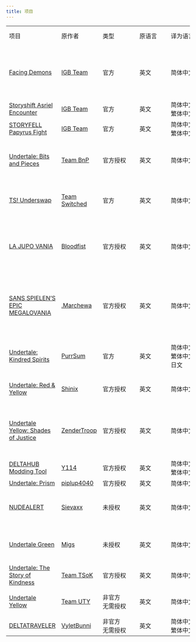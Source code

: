 ```yaml
---
title: 项目
---
```

<table>
    <tr>
        <td>项目</td>
        <td>原作者</td>
        <td style="min-width:85px">类型</div></td>
        <td style="min-width:70px">原语言</div></td>
        <td style="min-width:86px">译为语言</div></td>
        <td><a href="/groups">所属组别</a> / 署名</td>
        <td style="min-width:192px">参与者名单</td>
        <td style="min-width:148px">当前状态/配布地址</div></td>
    </tr>
    <tr>
        <td><a href="https://gamejolt.com/games/ss_asriel/765458">Facing Demons</a></td>
        <td><a href="https://gamejolt.com/@IGB_team">IGB Team</a></td>
        <td>官方</td>
        <td>英文</td>
        <td>简体中文</td>
        <td rowspan="3">IGB Team CN</td>
        <td><details><summary>项目负责人</summary>AX暗星233</details><details><summary>文翻/文校</summary>R.o.C.t.D./π/3.1415⑨<br>Bronie_</details><details><summary>程序/技术</summary>憨憨羊の宇航鸽鸽<br>智慧一</details><details><summary>美术</summary>小树叶不是树叶</details><details><summary>配音</summary>抑郁的三叶草<br>一只chara路过</details><details><summary>R.I.P</summary><span title="2023年3月11日 凌晨3：12
红猹要吃巧克力 由于自身心理因素亲手结束了自己的生命，与世长辞...
我们在此对她表示深深的悼念，愿她在天国永无伤痛。" style="border-bottom:1px dotted">红猹要吃巧克力</span></details></td>
        <td>进行中</td>
    </tr>
    <tr>
        <td><a href="https://gamejolt.com/games/ss_asriel/765458">Storyshift Asriel Encounter</a></td>
        <td><a href="https://gamejolt.com/@IGB_team">IGB Team</a></td>
        <td>官方</td>
        <td>英文</td>
        <td>简体中文<br>繁体中文</td>
        <td><details><summary>程序/技术</summary>憨憨羊の宇航鸽鸽</details><details><summary>文本</summary>AX暗星233<br>憨憨羊の宇航鸽鸽</details></td>
        <td>已发布<br><a href="https://gamejolt.com/games/ss_asriel/765458">官方 Gamejolt</a></td>
    </tr>
    <tr>
        <td><a href="https://gamejolt.com/games/withered_flower/971776">STORYFELL Papyrus Fight</a></td>
        <td><a href="https://gamejolt.com/@IGB_team">IGB Team</a></td>
        <td>官方</td>
        <td>英文</td>
        <td>简体中文<br>繁体中文</td>
        <td><details><summary>程序/技术</summary>AX暗星233</details><details><summary>文本</summary>AX暗星233<br>Bronie_<br>憨憨羊の宇航鸽鸽</details></td>
        <td>已发布<br><details><summary>配布地址</summary><a href="https://gamejolt.com/games/withered_flower/971776">官方 Gamejolt</a><br><a href="https://www.bilibili.com/video/BV1SJdLY6E7M">哔哩哔哩发布视频</a></details></td>
    </tr>
    <tr>
        <td><a href="https://gamejolt.com/games/UndertaleBnP/574044">Undertale: Bits and Pieces</a></td>
        <td><a href="https://docs.google.com/document/d/1av-D3fGC4dHOS_nh3w3UzJp2RtTke_PS84LWptIDIFE/edit">Team BnP</a></td>
        <td>官方授权</td>
        <td>英文</td>
        <td>简体中文</td>
        <td>Undertale: Bits and Pieces 官方授权简体中文本地化组</td>
        <td><details><summary>项目负责人</summary>AX暗星233</details><details><summary>文本</summary>AX暗星233<br>憨憨羊の宇航鸽鸽<br>lzars<br>Ralsei_Cotton</details><details><summary>程序/技术</summary>AX暗星233<br>憨憨羊の宇航鸽鸽</details><details><summary>美术</summary>纸疯针Official<br>小树叶不是树叶</details></td>
        <td>已发布<br>目前支持到：v5.0.0<br><a href="https://www.bilibili.com/video/BV1YhHueFEoT">哔哩哔哩发布视频</a></td>
    </tr>
    <tr>
        <td><a href="https://gamejolt.com/games/tsunderswap/160094">TS! Underswap</a></td>
        <td><a href="https://gamejolt.com/@teamswitched">Team Switched</a></td>
        <td>官方</td>
        <td>英文</td>
        <td>简体中文</td>
        <td>TS! Underswap 官方简体中文本地化组</td>
        <td><details><summary>主催</summary>鸥皇不欧<br>190团队</details><details><summary>文翻/文校</summary>鸥皇不欧<br>奕哲</details><details><summary>美术</summary>鲸流<br>天机汉化组（希铁石z KodLenss）</details><details><summary>程序/技术</summary>天机汉化组（希铁石z KodLenss）<br>WS3917<br>天机Ceyase</details></td>
        <td>已发布<br>目前支持到：demo v2<br><a href="https://www.bilibili.com/video/BV1PGY4exEsg">哔哩哔哩发布视频</a></td>
    </tr>
    <tr>
        <td><a href="https://gamejolt.com/games/LAJUPOVANIATHEGAME/783280">LA JUPO VANIA</a></td>
        <td><a href="https://gamejolt.com/@Bloodfist">Bloodfist</a></td>
        <td>官方授权</td>
        <td>英文</td>
        <td>简体中文</td>
        <td rowspan="2">太岁爷汉化组</td>
        <td><details><summary>策划</summary>Herbert-Hyy</details><details><summary>文本</summary>Herbert-Hyy</details><details><summary>美术</summary>Raoko01<br>一根没用的太屑骨头</details><details><summary>程序/技术</summary>とある科学のCxx</details><details><summary>配音</summary>-_不正经的老霜蚀_-</details><details><summary>测试</summary>redyoshi35A<br>als2336<br>大鸡_霸王THE_BIHCOCK<br>卍无佚卐<br>A个大钉<br>Sad小杰<br>蛇臂<br>-七面骰子-<br>爱玩游戏的小狗蛋</details></td>
        <td>已发布<details><summary>配布地址</summary><a href="https://www.bilibili.com/video/BV13M4m117AZ">哔哩哔哩发布视频</a><br><a href="https://gamejolt.com/games/lajupovania_cn/915571">Gamejolt 页面</a></details></td>
    </tr>
    <tr>
        <td><a href="https://gamejolt.com/games/SSEM/924354">SANS SPIELEN’S EPIC MEGALOVANIA</a></td>
        <td><a href="https://gamejolt.com/@_Marchewa">.Marchewa</a></td>
        <td>官方授权</td>
        <td>英文</td>
        <td>简体中文</td>
        <td><details><summary>项目领导人</summary>redyoshi35a</details><details><summary>文本</summary>redyoshi35a<br>卍无佚卐<br>蛇臂</details><details><summary>程序/技术</summary>とある科学のCxx</details><details><summary>美术</summary>-七面骰子- <br>THE_BIHCOCK<br>UJB传说官方</details><details><summary>改编参考</summary>卍无佚卐</details><details><summary>宣发</summary>Herbert-Hyy</details><details><summary>测试</summary>Sad小杰</details></td>
        <td>已发布<details><summary>配布地址</summary><a href="https://www.bilibili.com/video/BV1eG2AYsEmv">哔哩哔哩发布视频</a><br><a href="https://gamejolt.com/games/CHssem/930345">Gamejolt 页面</a></details></td>
    </tr>
    <tr>
        <td><a href="https://gamejolt.com/games/undertale-kindred-spirits/1452170">Undertale: Kindred Spirits</a></td>
        <td><a href="https://gamejolt.com/@PurrSum">PurrSum</a></td>
        <td>官方</td>
        <td>英文</td>
        <td>简体中文<br>繁体中文<br>日文</td>
        <td>晓译站。</td>
        <td><details><summary>程序/技术</summary>晓晓_Akatsuki<br>憨憨羊の宇航鸽鸽</details><details><summary>平台</summary>天机Ceyase</details><details><summary>美术</summary>晓晓_Akatsuki</details><details><summary>文本</summary>晓晓_Akatsuki<br>1个渣渣</details></td>
        <td>已发布<br>目前支持到：0.1.5999<br><a href="https://www.bilibili.com/video/BV1TxyaYHEin">哔哩哔哩发布视频</a></td>
    </tr>
    <tr>
        <td><a href="https://gamejolt.com/games/undertale-red-yellow/877387">Undertale: Red & Yellow</a></td>
        <td><a href="https://gamejolt.com/@Shinix">Shinix</a></td>
        <td>官方授权</td>
        <td>英文</td>
        <td>简体中文</td>
        <td rowspan="4">不是汉化组</td>
        <td><details><summary>汉化</summary>泰拉无名君<br>sbngbd<br>badbf-海啸<br>没名字<br>Chess_大概是屑<br>Aryen<br>Andrew_CF<br>DemoNii<br>ajchen<br>雪理奈<br>飞鸟</details><details><summary>测试</summary>~%?…;# *’☆&℃$︿★！<br>大艹人<br>提米<br>FH丶黇鹿<br>GOPTEN<br>恋.<br>苏维埃病人<br>香风の酥灿<br>一个萌萌的猹<br>一块懒aa(本人已死)<br>Polaris（CLE）</details></td>
        <td>已发布<br>最新版本：v1.2<br><details><summary>配布地址</summary><a href="https://www.bilibili.com/video/BV1igRaYZEHS">哔哩哔哩发布视频</a><br><a href="https://forum.gamer.com.tw/C.php?bsn=29347&snA=1502">巴哈姆特發佈貼文</a></details></td>
    </tr>
    <tr>
        <td><a href="https://gamejolt.com/games/UTY_shadesofjustice/935169">Undertale Yellow: Shades of Justice</a></td>
        <td><a href="https://gamejolt.com/@ZenderTroop">ZenderTroop</a></td>
        <td>官方授权</td>
        <td>英文</td>
        <td>简体中文</td>
        <td><details><summary>程序/技术</summary>泰拉无名君<br>憨憨羊の宇航鸽鸽<br>天机Ceyase<br>晓晓_Akatsuki<br>AX暗星</details><details><summary>文翻/文校</summary>泰拉无名君<br>说吧那个不断<br>Chess_大概是屑<br>晓晓_Akatsuki</details><details><summary>字体补充</summary>C-G_O_A_T</details><details><summary>美术</summary>晓晓_Akatsuki</details><details><summary>着色器修复</summary>Zender Troop</details><details><summary>测试</summary>峰峦之上<br>千寻高塔<br>可言<br>屑moons月亮君<br>无伤苦手<br>是辰鸭<br>似乎要翻身的咸鱼京98<br>伸张正e<br>听雨<br>我再贪羁绊我就是鲨臂<br>酥灿敲可爱<br>小胡<br>雪理奈<br>喵~（反UT）<br>~%?…;# *’☆&℃$︿★！</details></td>
        <td>已发布<details><summary>配布地址</summary><a href="https://www.bilibili.com/video/BV1h7Kyz3E7k">哔哩哔哩发布视频</a><br><a href="https://www.youtube.com/watch?v=OAw95hVJ9bQ">YouTube发布视频</a><br><a href="https://gamejolt.com/games/UTY_SOJ_CHS/1002593">Gamejolt 页面</a></details></td>
    </tr>
    <tr>
        <td><a href="https://gamejolt.com/games/deltahub/997969">DELTAHUB Modding Tool</a></td>
        <td><a href="https://gamejolt.com/@Y114">Y114</a></td>
        <td>官方授权</td>
        <td>英文</td>
        <td>简体中文<br>繁体中文</td>
        <td>Chess_大概是屑<br><details><summary>繁体中文</summary>憨憨羊の宇航鸽鸽</details></td>
        <td>已发布<br><a href="https://www.bilibili.com/video/BV1EuhzzBEf7">哔哩哔哩发布视频</a></td>
    </tr>
    <tr>
        <td><a href="https://gamejolt.com/games/UndertalePrism/986662">Undertale: Prism</a></td>
        <td><a href="https://gamejolt.com/@piplup4040">piplup4040</a></td>
        <td>官方授权</td>
        <td>英文</td>
        <td>简体中文</td>
        <td>-</td>
        <td>进行中</td>
    </tr>
    <tr>
        <td><a href="https://gamejolt.com/games/nudealert/496504">NUDEALERT</a></td>
        <td><a href="https://gamejolt.com/@Sievaxx">Sievaxx</a></td>
        <td>未授权</td>
        <td>英文</td>
        <td>简体中文</td>
        <td rowspan="3">回音花汉化组</td>
        <td><details><summary>技术/程序</summary>AX暗星233<br>幻-_-风</details><details><summary>美术</summary>幻-_-风</details><details><summary>文本</summary>钟某人是也<br>吉神同学<br>川水-天问<br>柠檬大帝<br>做羊就做喜羊羊<br>AX暗星233<br>命令方块-official<br>幻-_-风</details><details><summary>测试</summary>命令方块-official<br>事气功豆不是寄功豆<br>幻-_-风</details></td>
        <td>已发布<br><a href="https://pan.baidu.com/s/1ZjKsQgQIYhG9BF2T4DhwTw?pwd=AAAA">百度网盘<br>提取码 AAAA</a></td>
    </tr>
    <tr>
        <td><a href="https://gamejolt.com/games/undertalegreen/161268">Undertale Green</a></td>
        <td><a href="https://gamejolt.com/@Migs">Migs</a></td>
        <td>未授权</td>
        <td>英文</td>
        <td>简体中文</td>
        <td><details><summary>策划</summary>幻-_-风</details><details><summary>程序/技术</summary>幻-_-风</details><details><summary>美术</summary>幻-_-风</details><details><summary>文本</summary>迷迭之主<br>命令方块<br>新星派</details></td>
        <td>已发布<br><a href="https://www.bilibili.com/video/BV1NQKszjEHd">哔哩哔哩发布视频</a></td>
    </tr>
    <tr>
        <td><a href="https://gamejolt.com/games/ut_tsok/936531">Undertale: The Story of Kindness</a></td>
        <td><a href="https://gamejolt.com/@Team_TSoK">Team TSoK</a></td>
        <td>官方授权</td>
        <td>英文</td>
        <td>简体中文</td>
        <td>-</td>
        <td>进行中</td>
    </tr>
    <tr>
        <td><a href="https://gamejolt.com/games/UndertaleYellow/136925">Undertale Yellow</a></td>
        <td><a href="https://gamejolt.com/@TeamUTY">Team UTY</a></td>
        <td>非官方<br>无需授权</td>
        <td>英文</td>
        <td>简体中文</td>
        <td rowspan="2">UNDERTALE 中文本地化社区</td>
        <td><details><summary>程序/技术</summary>憨憨羊の宇航鸽鸽<br>天机Ceyase<br>KodLenss<br>芝士纸鸢<br>晓晓_Akatsuki<br>AX暗星</details><details><summary>文本</summary>天机Ceyase<br>憨憨羊の宇航鸽鸽<br>晓晓_Akatsuki<br>MurderSans_MDR<br>全息鲜鱼碎片<br>Miffey<br>静音人<br>幻-_-风<br>请在此处输入文本<br>Aryen<br>芝士纸鸢<br>Fish_Toucher<br>KodLenss<br>爱丽丝是金发吗<br>机枪豌豆123<br>Sunshine<br>敏克<br>1个渣渣<br>RustyCotton<br>ShadowNight<br>鸥皇不欧<br>AshleyC_<br>CLE<br>Frick之心<br>SAIPAN<br>Soc<br>洛白Loris</details><details><summary>美术</summary>芝士纸鸢<br>KodLenss<br>三叶Clover<br>晓晓_Akatsuki</details></td>
        <td>已发布<br>最新版本：v2.0<details><summary>配布地址</summary><a href="https://www.bilibili.com/video/BV1jeFReuESV">哔哩哔哩发布视频</a><br><a href="https://www.youtube.com/watch?v=Q3dltfMAy78">YouTube发布视频</a><br><a href="https://forum.gamer.com.tw/C.php?bsn=29347&snA=1499">巴哈姆特發佈貼文</a></details></td>
    </tr>
    <tr>
        <td><a href="https://gamejolt.com/games/deltatraveler/661464">DELTATRAVELER</a></td>
        <td><a href="https://gamejolt.com/@vyletbunni">VyletBunni</a></td>
        <td>非官方<br>无需授权</td>
        <td>英文</td>
        <td>简体中文<br>繁体中文</td>
        <td>-</td>
        <td>进行中</td>
    </tr>
</table>